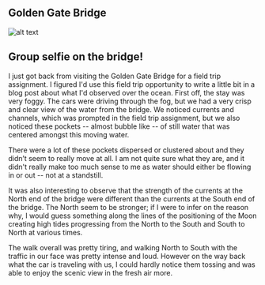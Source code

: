 ## Golden Gate Bridge

![alt text](https://github.com/mattyshen/mattyshen.github.io/blob/main/IMG_9177.jpg?raw=true)

Group selfie on the bridge!
-

I just got back from visiting the Golden Gate Bridge for a field trip assignment. I figured I'd use this field trip opportunity to write a little bit in a blog post about what I'd observed over the ocean. First off, the stay was very foggy. The cars were driving through the fog, but we had a very crisp and clear view of the water from the bridge. We noticed currents and channels, which was prompted in the field trip assignment, but we also noticed these pockets -- almost bubble like -- of still water that was centered amongst this moving water. 

There were a lot of these pockets dispersed or clustered about and they didn’t seem to really move at all. I am not quite sure what they are, and it didn't really make too much sense to me as water should either be flowing in or out -- not at a standstill.

It was also interesting to observe that the strength of the currents at the North end of the bridge were different than the currents at the South end of the bridge. The North seem to be stronger;  if I were to infer on the reason why, I would guess something along the lines of the positioning of the Moon creating high tides progressing from the North to the South and South to North at various times. 

The walk overall was pretty tiring, and walking North to South with the traffic in our face was pretty intense and loud. However on the way back what the car is traveling with us, I could hardly notice them tossing and was able to enjoy the scenic view in the fresh air more.
